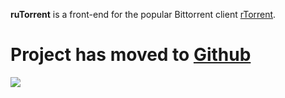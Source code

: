 **ruTorrent** is a front-end for the popular Bittorrent client [rTorrent](http://rakshasa.github.io/rtorrent/).

# Project has moved to [Github](https://github.com/Novik/ruTorrent) #

[![](https://www.paypal.com/en_US/i/btn/btn_donateCC_LG.gif)](https://www.paypal.com/cgi-bin/webscr?cmd=_s-xclick&hosted_button_id=2KEV2MSBTF99U)
